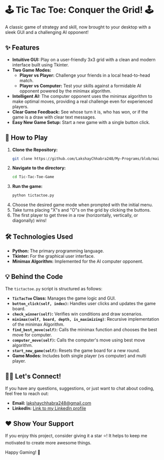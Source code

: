 # 🕹️ Tic Tac Toe: Conquer the Grid! 🕹️

A classic game of strategy and skill, now brought to your desktop with a sleek GUI and a challenging AI opponent!

## ✨ Features

*   **Intuitive GUI:** Play on a user-friendly 3x3 grid with a clean and modern interface built using Tkinter.
*   **Two Game Modes:**
    *   **Player vs Player:** Challenge your friends in a local head-to-head match.
    *   **Player vs Computer:** Test your skills against a formidable AI opponent powered by the minimax algorithm.
*   **Intelligent AI:** The computer opponent uses the minimax algorithm to make optimal moves, providing a real challenge even for experienced players.
*   **Clear Game Feedback:** See whose turn it is, who has won, or if the game is a draw with clear text messages.
*   **Easy New Game Setup:**  Start a new game with a single button click.

## 🚀 How to Play

1.  **Clone the Repository:**
    ```bash
    git clone https://github.com/LakshayChhabra248/My-Programs/blob/main/Tic-Tac-Toe%20Game.git
    ```
2.  **Navigate to the directory:**
    ```bash
    cd Tic-Tac-Toe-Game
    ```
3.  **Run the game:**
    ```bash
    python tictactoe.py
    ```
4.  Choose the desired game mode when prompted with the initial menu.
5.  Take turns placing "X"s and "O"s on the grid by clicking the buttons.
6.  The first player to get three in a row (horizontally, vertically, or diagonally) wins!

## 🛠️ Technologies Used

*   **Python:** The primary programming language.
*   **Tkinter:** For the graphical user interface.
*   **Minimax Algorithm:** Implemented for the AI computer opponent.

## 💡 Behind the Code

The `tictactoe.py` script is structured as follows:

*   **`TicTacToe` Class:** Manages the game logic and GUI.
*   **`button_click(self, index)`:** Handles user clicks and updates the game board.
*   **`check_winner(self)`:** Verifies win conditions and draw scenarios.
*    **`minimax(self, board, depth, is_maximizing)`**: Recursive implementation of the minimax Algorithm.
*    **`find_best_move(self)`:** Calls the minimax function and chooses the best move for computer.
*   **`computer_move(self)`:** Calls the computer's move using best move algorithm.
*   **`start_new_game(self)`:** Resets the game board for a new round.
*   **Game Modes:** Includes both single player (vs computer) and multi player.


## 🙋‍♂️ Let's Connect!

If you have any questions, suggestions, or just want to chat about coding, feel free to reach out:

*   **Email:** lakshaychhabra248@gmail.com
*  **LinkedIn:** [Link to my LinkedIn profile](https://www.linkedin.com/in/lakshay-chhabra-941b08235/)

## ❤️ Show Your Support

If you enjoy this project, consider giving it a star ⭐! It helps to keep me motivated to create more awesome things.

Happy Gaming! 🎉
